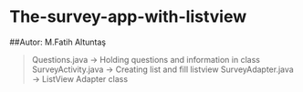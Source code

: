 # The-survey-app-with-listview
##Autor: M.Fatih Altuntaş
>Questions.java      -> Holding questions and information in class
>SurveyActivity.java -> Creating list and fill listview
>SurveyAdapter.java  -> ListView Adapter class
